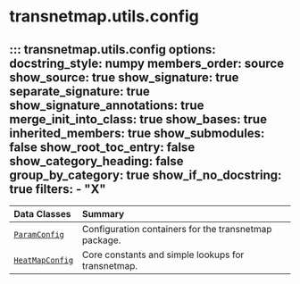 # transnetmap.utils.config

::: transnetmap.utils.config
    options:
      docstring_style: numpy
      members_order: source
      show_source: true
      show_signature: true
      separate_signature: true
      show_signature_annotations: true
      merge_init_into_class: true
      show_bases: true
      inherited_members: true
      show_submodules: false
      show_root_toc_entry: false
      show_category_heading: false
      group_by_category: true
      show_if_no_docstring: true
      filters:
        - "X"
 ---
 
| Data Classes | Summary |
|:---|:---|
| [`ParamConfig`](./ParamConfig.md) | Configuration containers for the transnetmap package. |
| [`HeatMapConfig`](./HeatMapConfig.md) | Core constants and simple lookups for transnetmap. |
